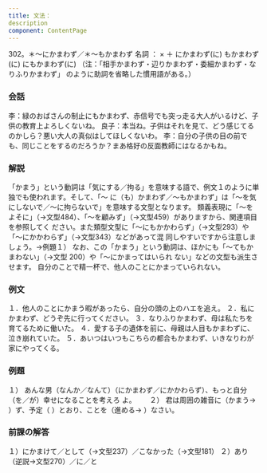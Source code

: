 ```yaml
---
title: 文法：
description
component: ContentPage
---
```



302。＊～にかまわず／＊～もかまわず
名詞 ： × ＋ にかまわず(に)
もかまわず(に)
にもかまわず(に) （注：「相手かまわず・辺りかまわず・委細かまわず・なりふりかまわず」 のように助詞を省略した慣用語がある。）
### 会話
李：緑のおばさんの制止にもかまわず、赤信号でも突っ走る大人がいるけど、子供の教育上よろしくないね。 良子：本当ね。子供はそれを見て、どう感じてるのかしら？悪い大人の真似はしてほしくないわ。
李：自分の子供の目の前でも、同じことをするのだろうか？まあ格好の反面教師にはなるかもね。
### 解説
「かまう」という動詞は「気にする／拘る」を意味する語で、例文１のように単独でも使われます。そして、「～
に（も）かまわず／～もかまわず」は「～を気にしないで／～に拘らないで」を意味する文型となります。 類義表現に「～をよそに」（→文型484）、「～を顧みず」（→文型459）がありますから、関連項目を参照してく
ださい。また類型文型に「～にもかかわらず」（→文型293）や「～にかかわらず」（→文型343）などがあって混 同しやすいですから注意しましょう。→例題１）
なお、この「かまう」という動詞は、ほかにも「～てもかまわない」（→文型 200）や「～にかまってはいられ ない」などの文型も派生させます。
自分のことで精一杯で、他人のことにかまっていられない。
### 例文
１．他人のことにかまう暇があったら、自分の頭の上のハエを追え。
２．私にかまわず、どうぞ先に行ってください。
３．なりふりかまわず、母は私たちを育てるために働いた。
４．愛する子の遺体を前に、母親は人目もかまわずに、泣き崩れていた。
５．あいつはいつもこちらの都合もかまわず、いきなりわが家にやってくる。
### 例題
１） あんな男（なんか／なんて）（にかまわず／にかかわらず）、もっと自分（を／が）幸せになることを考えろ
よ。      
２） 君は周囲の雑音に（かまう→ ）ず、予定（ ）とおり、ことを（進める→ ）なさい。
### 前課の解答
１）にかまけて／として（→文型237）／こなかった（→文型181）
２）あり（逆説→文型270）／に／と
